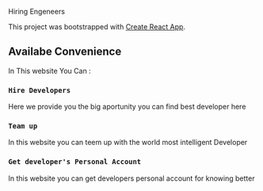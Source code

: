 Hiring Engeneers


This project was bootstrapped with [Create React App](https://github.com/facebook/create-react-app).

## Availabe Convenience


In This website You Can :

### `Hire Developers`

Here we provide you the big aportunity
you can find best developer here 

### `Team up`
In this website you can teem up with the world most intelligent Developer
### `Get developer's Personal Account`
 In this website you can get developers personal account for knowing better


